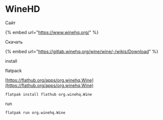 # WineHD

Сайт

{% embed url="https://www.winehq.org/" %}

Скачать

{% embed url="https://gitlab.winehq.org/wine/wine/-/wikis/Download" %}

install

flatpack

[https://flathub.org/apps/org.winehq.Wine](https://flathub.org/apps/org.winehq.Wine)

```
flatpak install flathub org.winehq.Wine
```

run

```
flatpak run org.winehq.Wine
```
